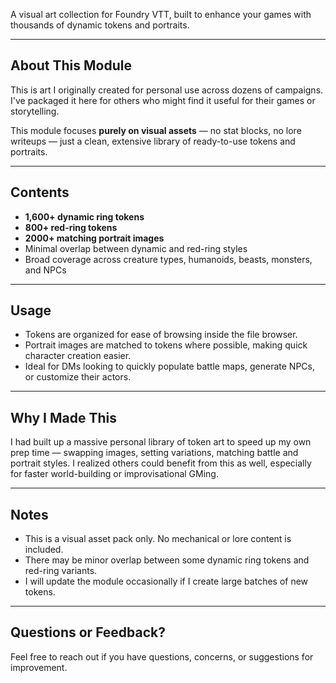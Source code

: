 A  visual art collection for Foundry VTT, built to enhance your games with thousands of dynamic tokens and portraits.

---

## **About This Module**  
This is art I originally created for personal use across dozens of campaigns. I've packaged it here for others who might find it useful for their games or storytelling.  

This module focuses **purely on visual assets** — no stat blocks, no lore writeups — just a clean, extensive library of ready-to-use tokens and portraits.

---

## **Contents**
- **1,600+ dynamic ring tokens** 
- **800+ red-ring tokens** 
- **2000+ matching portrait images**  
- Minimal overlap between dynamic and red-ring styles  
- Broad coverage across creature types, humanoids, beasts, monsters, and NPCs

---

## **Usage**  
- Tokens are organized for ease of browsing inside the file browser.    
- Portrait images are matched to tokens where possible, making quick character creation easier.  
- Ideal for DMs looking to quickly populate battle maps, generate NPCs, or customize their actors.

---

## **Why I Made This**  
I had built up a massive personal library of token art to speed up my own prep time — swapping images, setting variations, matching battle and portrait styles. I realized others could benefit from this as well, especially for faster world-building or improvisational GMing.

---

## **Notes**  
- This is a visual asset pack only. No mechanical or lore content is included.  
- There may be minor overlap between some dynamic ring tokens and red-ring variants.  
- I will update the module occasionally if I create large batches of new tokens.

---

## **Questions or Feedback?**  
Feel free to reach out if you have questions, concerns, or suggestions for improvement. 
